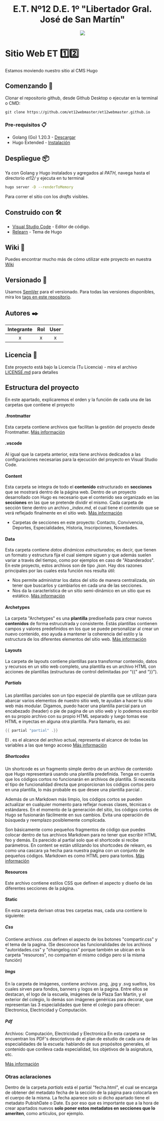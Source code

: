 <h1 align="center">E.T. Nº12 D.E. 1º "Libertador Gral. José de San Martín"</h1>
<p align="center">
  <img src="https://et12.edu.ar/imgs/computacion/vamoaprogramabanner.png">
</p>

# Sitio Web ET 1️⃣2️⃣

Estamos moviendo nuestro sitio al CMS Hugo

## Comenzando 🚀

Clonar el repositorio github, desde Github Desktop o ejecutar en la terminal o CMD:

```
git clone https://github.com/et12webmaster/et12webmaster.github.io
```

### Pre-requisitos 📋

- Golang (Go) 1.20.3 - [Descargar](https://go.dev/dl)
- Hugo Extended - [Instalación](https://gohugo.io/installation)

## Despliegue 📦

Ya con Golang y Hugo instalados y agregados al _PATH_, navega hasta el directorio _et12/_ y ejecuta en tu terminal

```bash
hugo server -D --renderToMemory
```

Para correr el sitio con los _drafts_ visibles.

## Construido con 🛠️

* [Visual Studio Code](https://code.visualstudio.com/#alt-downloads) - Editor de código.
* [Relearn](https://mcshelby.github.io/hugo-theme-relearn/) - Tema de Hugo

## Wiki 📖

Puedes encontrar mucho más de cómo utilizar este proyecto en nuestra [Wiki](https://github.com/tu/proyecto/wiki)

## Versionado 📌

Usamos [SemVer](http://semver.org/) para el versionado. Para todas las versiones disponibles, mira los [tags en este repositorio](https://github.com/ET12DE1Computacion/Fulbo12/tags).

## Autores ✒️

| Integrante        | Rol                   | User                                                    |
| :--------:        | :-:                   | :--:                                                    |
|    x              |           x           |           x                                             |

## Licencia 📄

Este proyecto está bajo la Licencia (Tu Licencia) - mira el archivo [LICENSE.md](LICENSE.md) para detalles

## Estructura del proyecto 
En este apartado, explicaremos el orden y la función de cada una de las carpetas que contiene el proyecto

#### .frontmatter
Esta carpeta contiene archivos que facilitan la gestión del proyecto desde Frontmatter. [Más información](https://gohugo.io/content-management/front-matter/)

#### .vscode
Al igual que la carpeta anterior, esta tiene archivos dedicados a las configuraciones necesarias para la ejecución del proyecto en Visual Studio Code. 

#### Content
Esta carpeta se integra de todo el **contenido** estructurado en **secciones** que se mostrará dentro de la página web. Dentro de un proyecto desarrollado con Hugo es necesario que el contenido sea organizado en las **secciones** en las que se pretende dividir el mismo. 
Cada carpeta de sección tiene dentro un archivo *_index.md*, el cual tiene el contenido que se verá reflejado finalmente en el sitio web. [Más información](https://gohugo.io/content-management/sections/)

* Carpetas de secciones en este proyecto: Contacto, Convivencia, Deportes, Especialidades, Historia, Inscripciones, Novedades.

#### Data 
Esta carpeta contiene *datos dinámicos* *estructurados*; es decir, que tienen un formato y estructura fija el cual siempre siguen y que además suelen variar a través del tiempo, como por ejemplos en caso de "Abanderados". En este proyecto, estos archivos son de tipo *.json*. Hay dos razones principales por las cuales esta función nos resulta útil:
* Nos permite administrar los datos del sitio de manera centralizada, sin tener que buscarlos y cambiarlos en cada una de las secciones. 
* Nos da la característica de un sitio semi-dinámico en un sitio que es estático. [Más información](https://gohugo.io/methods/site/data/)


#### Archetypes

La carpeta "Archetypes" es una **plantilla** prediseñada para crear nuevos **contenidos** de forma estrucutrada y consistente. Estás plantillas contienen campos y valores predefinidos en los que se puede personalizar al crear un nuevo contenido, eso ayuda a mantener la coherencia del estilo y la estructura de los diferentes elementos del sitio web. [Más información](https://gohugo.io/content-management/archetypes/)

#### Layouts
La carpeta de layouts contiene plantillas para transformar contenido, datos y recursos en un sitio web completo, una plantilla es un archivo HTML con acciones de plantillas (estructuras de control delimitadas por “{{" and “}}"). 

##### Partials
Las plantillas parciales son un tipo especial de plantilla que se utilizan para abarcar varios elementos de nuestro sitio web, te ayudan a hacer tu sitio web más modular. Digamos, puedo hacer una plantilla parcial para un encabezado (header) o pie de pagina de un sitio web y lo podemos escribir en su propio archivo con su propio HTML separado y luego tomas ese HTML e inyectas en alguna otra plantilla. Para llamarlo, es asi:

```go
{{ partial "partial" .}}
```
El . es el alcance del archivo actual, representa el alcance de todas las variables a las que tengo acceso
[Más información](https://gohugo.io/templates/partials/)

##### Shortcodes
Un shortcode es un fragmento simple dentro de un archivo de contenido que Hugo representará usando una plantilla predefinida. Tenga en cuenta que los códigos cortos no funcionarán en archivos de plantilla. Si necesita el tipo de funcionalidad directa que proporcionan los códigos cortos pero en una plantilla, lo más probable es que desee una plantilla parcial .

Además de un Markdown más limpio, los códigos cortos se pueden actualizar en cualquier momento para reflejar nuevas clases, técnicas o estándares. En el momento de la generación del sitio, los códigos cortos de Hugo se fusionarán fácilmente en sus cambios. Evita una operación de búsqueda y reemplazo posiblemente complicada.

Son básicamente como pequeños fragmentos de código que puedes colocar dentro de tus archivos Markdown para no tener que escribir HTML feo y demás. Es parecido al partial solo que el shortcode si recibe parámetros. En content se están utilizando los shortcodes de relearn, es como una cascara ya hecha para nuestra pagina con un conjunto de pequeños códigos. Markdown es como HTML pero para tontos.
[Más información](https://gohugo.io/templates/shortcode-templates/)

#### Resources
Este archivo contiene estilos CSS que definen el aspecto y diseño de las diferentes secciones de la página.


#### Static
En esta carpeta derivan otras tres carpetas mas, cada una contiene lo siguiente:

##### Css

Contiene archivos .css definen el aspecto de los botones "compartir.css" y el tema de la pagina. (Se desconoce las funcionalidades de los archivos "autoridades.css" y "changelog.css" porque también se ubican en la carpeta "resources", no comparten el mismo código pero si la misma función)

##### Imgs
En la carpeta de imágenes, contiene archivos .png, .jpg y .svg sueltos, los cuales sirven para fondos, banners y logos en la pagina. Entre ellos se destacan, el logo de la escuela, imágenes de la Plaza San Martin, y el exterior del colegio, lo demás son imágenes genéricas para decorar, que representan las 3 especialidades que tiene el colegio para ofrecer: Electronica, Electricidad y Computación.

##### Pdf
Archivos: Computación, Electricidad y Electronica
En esta carpeta se encuentran los PDF's descriptivos de el plan de estudio de cada una de las especialidades de la escuela: hablando de sus propósitos generales, el contenido que conlleva cada especialidad, los objetivos de la asignatura, etc. 


[Más información](https://gohugo.io/content-management/static-files/)

### Otras aclaraciones
Dentro de la carpeta _partials_ está el partial "fecha.html", el cual se encarga de obtener del metadato fecha de la sección de la página para colocarla en el cuerpo de la misma. La fecha aparece solo si dicho apartado tiene el metadato PubishDate o Date. Es por eso que es importante que a la hora de crear apartados nuevos **solo poner estos metadatos en secciones que lo ameriten**, como artículos, por ejemplo. 
